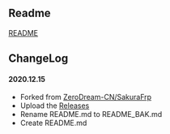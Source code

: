 ## Readme

[README](README_BAK.md)

## ChangeLog

#### 2020.12.15
* Forked from [ZeroDream-CN/SakuraFrp](https://github.com/ZeroDream-CN/SakuraFrp)
* Upload the [Releases](https://github.com/bttb520/SakuraFrp/releases)
* Rename README.md to README_BAK.md
* Create README.md
